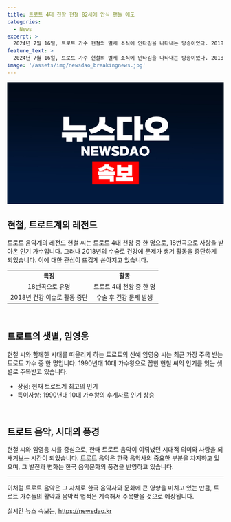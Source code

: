 ```yaml
---
title: 트로트 4대 천왕 현철 82세에 안식 팬들 애도
categories:
  - News
excerpt: >
  2024년 7월 16일, 트로트 가수 현철의 별세 소식에 안타김을 나타내는 방송이었다. 2018년 수술 후 투병 중이었던 현철은 1990년대 트로트의 원조 가수로 한 세대를 풍미했으며, 최근 활동은 거의 없었다. 이로써 현철의 별세는 시대의 변화를 느끼게 하며 음악계에 안타까움을 남겼다.
feature_text: >
  2024년 7월 16일, 트로트 가수 현철의 별세 소식에 안타김을 나타내는 방송이었다. 2018년 수술 후 투병 중이었던 현철은 1990년대 트로트의 원조 가수로 한 세대를 풍미했으며, 최근 활동은 거의 없었다. 이로써 현철의 별세는 시대의 변화를 느끼게 하며 음악계에 안타까움을 남겼다.
image: '/assets/img/newsdao_breakingnews.jpg'
---
```


<p><img src="/assets/img/newsdao_breakingnews.jpg" alt="ranknews 속보" /></p>

<h2 data-ke-size="size26">현철, 트로트계의 레전드</h2>

<p data-ke-size="size16">트로트 음악계의 레전드 현철 씨는 트로트 4대 천왕 중 한 명으로, 18번곡으로 사랑을 받아온 인기 가수입니다. 그러나 2018년의 수술로 건강에 문제가 생겨 활동을 중단하게 되었습니다. 이에 대한 관심이 뜨겁게 쏟아지고 있습니다.</p>

<table>
  <tr>
    <td style="text-align: center; height: 17px;"><b>특징</b></td>
    <td style="text-align: center; height: 17px;"><b>활동</b></td>
  </tr>
  <tr>
    <td style="text-align: center; height: 17px;">18번곡으로 유명</td>
    <td style="text-align: center; height: 17px;">트로트 4대 천왕 중 한 명</td>
  </tr>
  <tr>
    <td style="text-align: center; height: 17px;">2018년 건강 이슈로 활동 중단</td>
    <td style="text-align: center; height: 17px;">수술 후 건강 문제 발생</td>
  </tr>
</table>

<p><br></p>

<h2 data-ke-size="size26">트로트의 샛별, 임영웅</h2>

<p data-ke-size="size16">현철 씨와 함께한 시대를 떠올리게 하는 트로트의 신예 임영웅 씨는 최근 가장 주목 받는 트로트 가수 중 한 명입니다. 1990년대 10대 가수왕으로 꼽힌 현철 씨의 인기를 잇는 샛별로 주목받고 있습니다.</p>

<ul>
  <li>장점: 현재 트로트계 최고의 인기</li>
  <li>특이사항: 1990년대 10대 가수왕의 후계자로 인기 상승</li>
</ul>

<p><br></p>

<h2 data-ke-size="size26">트로트 음악, 시대의 풍경</h2>

<p data-ke-size="size16">현철 씨와 임영웅 씨를 중심으로, 한때 트로트 음악이 이뤄냈던 시대적 의미와 사랑을 되새겨보는 시간이 되었습니다. 트로트 음악은 한국 음악사의 중요한 부분을 차지하고 있으며, 그 발전과 변화는 한국 음악문화의 풍경을 반영하고 있습니다.</p>

<hr>

<p data-ke-size="size16">이처럼 트로트 음악은 그 자체로 한국 음악사와 문화에 큰 영향을 미치고 있는 만큼, 트로트 가수들의 활약과 음악적 업적은 계속해서 주목받을 것으로 예상됩니다.</p>
실시간 뉴스 속보는, <a href="https://newsdao.kr" rel="dofollow">https://newsdao.kr</a>


